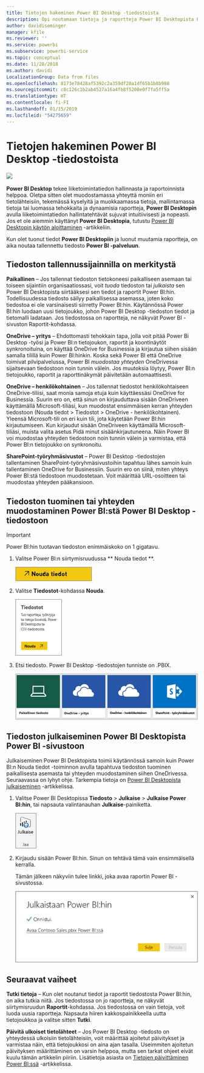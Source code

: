 ```yaml
---
title: Tietojen hakeminen Power BI Desktop -tiedostoista
description: Opi noutamaan tietoja ja raportteja Power BI Desktopista Power BI:hin
author: davidiseminger
manager: kfile
ms.reviewer: ''
ms.service: powerbi
ms.subservice: powerbi-service
ms.topic: conceptual
ms.date: 11/28/2018
ms.author: davidi
LocalizationGroup: Data from files
ms.openlocfilehash: 8173e78428af5392c2a359df20a1df65b1b8b988
ms.sourcegitcommit: c8c126c1b2ab4527a16a4fb8f5208e0f7fa5ff5a
ms.translationtype: HT
ms.contentlocale: fi-FI
ms.lasthandoff: 01/15/2019
ms.locfileid: "54275659"
---
```

# <a name="get-data-from-power-bi-desktop-files"></a>Tietojen hakeminen Power BI Desktop -tiedostoista
![](media/service-desktop-files/pbid_file_icon.png)

**Power BI Desktop** tekee liiketoimintatiedon hallinnasta ja raportoinnista helppoa. Oletpa sitten olet muodostamassa yhteyttä moniin eri tietolähteisiin, tekemässä kyselyitä ja muokkaamassa tietoja, mallintamassa tietoja tai luomassa tehokkaita ja dynaamisia raportteja, **Power BI Desktopin** avulla liiketoimintatiedon hallintatehtävät sujuvat intuitiivisesti ja nopeasti. Jos et ole aiemmin käyttänyt **Power BI Desktopia**, tutustu [Power BI Desktopin käytön aloittaminen](desktop-getting-started.md) -artikkeliin.

Kun olet tuonut tiedot **Power BI Desktopiin** ja luonut muutamia raportteja, on aika noutaa tallennettu tiedosto **Power BI -palveluun**.

## <a name="where-your-file-is-saved-makes-a-difference"></a>Tiedoston tallennussijainnilla on merkitystä
**Paikallinen** – Jos tallennat tiedoston tietokoneesi paikalliseen asemaan tai toiseen sijaintiin organisaatiossasi, voit *tuoda* tiedoston tai *julkaista* sen Power BI Desktopista siirtääksesi sen tiedot ja raportit Power BI:hin. Todellisuudessa tiedosto säilyy paikallisessa asemassa, joten koko tiedostoa ei ole varsinaisesti siirretty Power BI:hin. Käytännössä Power BI:hin luodaan uusi tietojoukko, johon Power BI Desktop -tiedoston tiedot ja tietomalli ladataan. Jos tiedostossa on raportteja, ne näkyvät Power BI -sivuston Raportit-kohdassa.

**OneDrive – yritys** – Ehdottomasti tehokkain tapa, jolla voit pitää Power Bi Desktop -työsi ja Power BI:n tietojoukon, raportit ja koontinäytöt synkronoituina, on käyttää OneDrive for Businessia ja kirjautua siihen sisään samalla tilillä kuin Power BI:hinkin. Koska sekä Power BI että OneDrive toimivat pilvipalvelussa, Power BI *muodostaa yhteyden* OneDrivessa sijaitsevaan tiedostoon noin tunnin välein. Jos muutoksia löytyy, Power BI:n tietojoukko, raportit ja raporttinäkymät päivitetään automaattisesti.

**OneDrive – henkilökohtainen** – Jos tallennat tiedostot henkilökohtaiseen OneDrive-tiliisi, saat monia samoja etuja kuin käyttäessäsi OneDrive for Businessia. Suurin ero on, että sinun on kirjauduttava sisään OneDriveen käyttämällä Microsoft-tiliäsi, kun muodostat ensimmäisen kerran yhteyden tiedostoon (Nouda tiedot > Tiedostot > OneDrive - henkilökohtainen). Yleensä Microsoft-tili on eri kuin tili, jota käytetään Power BI:hin kirjautumiseen. Kun kirjaudut sisään OneDriveen käyttämällä Microsoft-tiliäsi, muista valita asetus Pidä minut sisäänkirjautuneena. Näin Power BI voi muodostaa yhteyden tiedostoon noin tunnin välein ja varmistaa, että Power BI:n tietojoukko on synkronoitu.

**SharePoint-työryhmäsivustot** – Power BI Desktop -tiedostojen tallentaminen SharePoint-työryhmäsivustoihin tapahtuu lähes samoin kuin tallentaminen OneDrive for Businessiin. Suurin ero on siinä, miten yhteys Power BI:stä tiedostoon muodostetaan. Voit määrittää URL-osoitteen tai muodostaa yhteyden pääkansioon.

## <a name="import-or-connect-to-a-power-bi-desktop-file-from-power-bi"></a>Tiedoston tuominen tai yhteyden muodostaminen Power BI:stä Power BI Desktop -tiedostoon
>[!IMPORTANT]
>Power BI:hin tuotavan tiedoston enimmäiskoko on 1 gigatavu.

1. Valitse Power BI:n siirtymisruudussa ** Nouda tiedot **.
   
   ![](media/service-desktop-files/pbid_get_data_button.png)
2. Valitse **Tiedostot**-kohdassa **Nouda**.
   
   ![](media/service-desktop-files/pbid_files_get.png)
3. Etsi tiedosto. Power BI Desktop -tiedostojen tunniste on .PBIX.
   
   ![](media/service-desktop-files/pbid_find_your_file.png)

## <a name="publish-a-file-from-power-bi-desktop-to-your-power-bi-site"></a>Tiedoston julkaiseminen Power BI Desktopista Power BI -sivustoon
Julkaiseminen Power BI Desktopista toimii käytännössä samoin kuin Power BI:n Nouda tiedot -toiminnon avulla tapahtuva tiedoston tuominen paikallisesta asemasta tai yhteyden muodostaminen siihen OneDrivessa.  Seuraavassa on lyhyt ohje. Tarkempia tietoja on [Power BI Desktopista julkaiseminen](desktop-upload-desktop-files.md) -artikkelissa.

1. Valitse Power BI Desktopissa **Tiedosto** > **Julkaise** > **Julkaise Power BI:hin**, tai napsauta valintanauhan **Julkaise**-painiketta.
   
   ![](media/service-desktop-files/pbid_publish.png)
2. Kirjaudu sisään Power BI:hin. Sinun on tehtävä tämä vain ensimmäisellä kerralla.
   
   Tämän jälkeen näkyviin tulee linkki, joka avaa raportin Power BI -sivustossa.
   
   ![](media/service-desktop-files/pbid_publishing.png)

## <a name="next-steps"></a>Seuraavat vaiheet
**Tutki tietoja** – Kun olet noutanut tiedot ja raportit tiedostosta Power BI:hin, on aika tutkia niitä. Jos tiedostossa on jo raportteja, ne näkyvät siirtymisruudun **Raportit**-kohdassa. Jos tiedostossa on vain tietoja, voit luoda uusia raportteja. Napsauta hiiren kakkospainikkeella uutta tietojoukkoa ja valitse sitten **Tutki**.

**Päivitä ulkoiset tietolähteet** – Jos Power BI Desktop -tiedosto on yhteydessä ulkoisiin tietolähteisiin, voit määrittää ajoitetut päivitykset ja varmistaa näin, että tietojoukkosi on aina ajan tasalla. Useimmiten ajoitetun päivityksen määrittäminen on varsin helppoa, mutta sen tarkat ohjeet eivät kuulu tämän artikkelin piiriin. Lisätietoja asiasta on [Tietojen päivittäminen Power BI:ssä](refresh-data.md) -artikkelissa.

